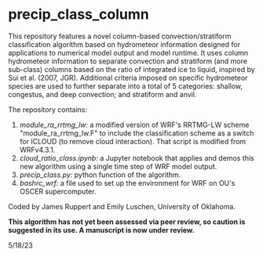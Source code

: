 # precip_class_column

This repository features a novel column-based convection/stratiform classification algorithm based on hydrometeor information designed for applications to numerical model output and model runtime. It uses column hydrometeor information to separate convection and stratiform (and more sub-class) columns based on the ratio of integrated ice to liquid, inspired by Sui et al. (2007, JGR). Additional criteria imposed on specific hydrometeor species are used to further separate into a total of 5 categories: shallow, congestus, and deep convection; and stratiform and anvil.

The repository contains:

1) *module_ra_rrtmg_lw:* a modified version of WRF's RRTMG-LW scheme "module_ra_rrtmg_lw.F" to include the classification scheme as a switch for ICLOUD (to remove cloud interaction). That script is modified from WRFv4.3.1.
2) *cloud_ratio_class.ipynb:* a Jupyter notebook that applies and demos this new algorithm using a single time step of WRF model output.
3) *precip_class.py:* python function of the algorithm.
4) *bashrc_wrf:* a file used to set up the environment for WRF on OU's OSCER supercomputer.

Coded by James Ruppert and Emily Luschen, University of Oklahoma.

**This algorithm has not yet been assessed via peer review, so caution is suggested in its use. A manuscript is now under review.**

5/18/23
